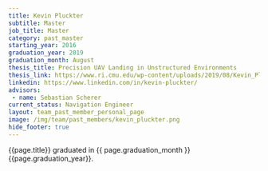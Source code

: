 ```yaml
---
title: Kevin Pluckter
subtitle: Master
job_title: Master
category: past_master
starting_year: 2016
graduation_year: 2019
graduation_month: August
thesis_title: Precision UAV Landing in Unstructured Environments
thesis_link: https://www.ri.cmu.edu/wp-content/uploads/2019/08/Kevin_Pluckter_Masters_Thesis.pdf
linkedin: https://www.linkedin.com/in/kevin-pluckter/
advisors:
 - name: Sebastian Scherer
current_status: Navigation Engineer
layout: team_past_member_personal_page
image: /img/team/past_members/kevin_pluckter.png
hide_footer: true
---
```


{{page.title}} graduated in {{ page.graduation_month }} {{page.graduation_year}}.

